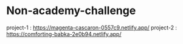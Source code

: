 # Non-academy-challenge
project-1 : https://magenta-cascaron-0557c9.netlify.app/
project-2 : https://comforting-babka-2e0b94.netlify.app/
